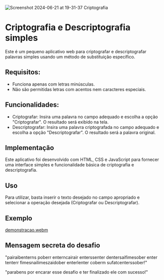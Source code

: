 ![Screenshot 2024-06-21 at 19-31-37 Criptografia](https://github.com/Finkeel/criptografiaAlura/assets/87964144/a6132882-1dac-40fa-b99b-3de59d56b435)

# Criptografia e Descriptografia simples
Este é um pequeno aplicativo web para criptografar e descriptografar palavras simples usando um método de substituição específico.

## Requisitos:

+ Funciona apenas com letras minúsculas.
+ Não são permitidas letras com acentos nem caracteres especiais.

## Funcionalidades:

+ Criptografar: Insira uma palavra no campo adequado e escolha a opção "Criptografar". O resultado será exibido na tela.
+ Descriptografar: Insira uma palavra criptografada no campo adequado e escolha a opção "Descriptografar". O resultado será a palavra original.

## Implementação
Este aplicativo foi desenvolvido com HTML, CSS e JavaScript para fornecer uma interface simples e funcionalidade básica de criptografia e descriptografia.

## Uso
Para utilizar, basta inserir o texto desejado no campo apropriado e selecionar a operação desejada (Criptografar ou Descriptografar).

## Exemplo 
[demonstracao.webm](https://github.com/Finkeel/criptografiaAlura/assets/87964144/1b8c87b4-7346-4187-a329-924acc329251)

## Mensagem secreta do desafio
"pairaibenterns poberr enterncairair enterssenter dentersaifimesober enter tenterr fimesnailimeszaidober enterlenter coberm sufatcenterssober!"

"parabens por encarar esse desafio e ter finalizado ele com sucesso!"
